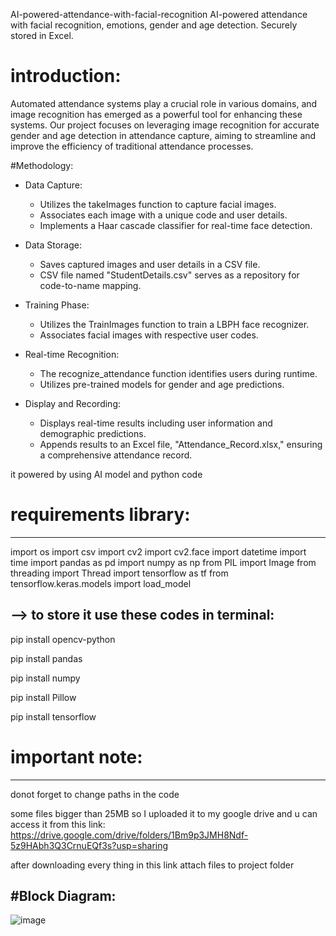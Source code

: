 AI-powered-attendance-with-facial-recognition
AI-powered attendance with facial recognition, emotions, gender and age detection. Securely stored in Excel.

# introduction:
Automated attendance systems play a crucial role in various domains, and image recognition has emerged as a powerful tool for enhancing these systems. 
Our project focuses on leveraging image recognition for accurate gender and age detection in attendance capture, aiming to streamline and improve the efficiency of traditional attendance processes.

#Methodology:
* Data Capture:
  - Utilizes the takeImages function to capture facial images.
  - Associates each image with a unique code and user details.
  - Implements a Haar cascade classifier for real-time face detection.

* Data Storage:
  - Saves captured images and user details in a CSV file.
  - CSV file named "StudentDetails.csv" serves as a repository for code-to-name mapping.

* Training Phase:
  - Utilizes the TrainImages function to train a LBPH face recognizer.
  - Associates facial images with respective user codes.

* Real-time Recognition:
  - The recognize_attendance function identifies users during runtime.
  - Utilizes pre-trained models for gender and age predictions.

* Display and Recording:
  - Displays real-time results including user information and demographic predictions.
  - Appends results to an Excel file, "Attendance_Record.xlsx," ensuring a comprehensive attendance record.



it powered by using AI model and python code

# requirements library:
-----------------------
import os
import csv
import cv2
import cv2.face
import datetime
import time
import pandas as pd
import numpy as np
from PIL import Image
from threading import Thread
import tensorflow as tf
from tensorflow.keras.models import load_model



--> to store it use these codes in terminal: 
----------------------------------------------

pip install opencv-python

pip install pandas

pip install numpy

pip install Pillow

pip install tensorflow



# important note: 
------------------

donot forget to change paths in the code 

some files bigger than 25MB so I uploaded it to my google drive and u can access it from this link: 
https://drive.google.com/drive/folders/1Bm9p3JMH8Ndf-5z9HAbh3Q3CrnuEQf3s?usp=sharing

after downloading every thing in this link attach files to project folder 


#Block Diagram:
---------------
![image](https://github.com/Eng-Kyrolos-Ehab/AI-powered-attendance-with-facial-recognition/assets/106453561/ca3fcca2-6d7d-4d4d-b235-4e4fcb040354)

